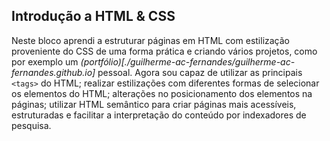 ## Introdução a HTML & CSS

Neste bloco aprendi a estruturar páginas em HTML com estilização proveniente do CSS de uma forma prática e criando vários projetos, como por exemplo um _(portfólio)[./guilherme-ac-fernandes/guilherme-ac-fernandes.github.io]_ pessoal. Agora sou capaz de utilizar as principais `<tags>` do HTML; realizar estilizações com diferentes formas de selecionar os elementos do HTML; alterações no posicionamento dos elementos na páginas; utilizar HTML semântico para criar páginas mais acessíveis, estruturadas e facilitar a interpretação do conteúdo por indexadores de pesquisa.
